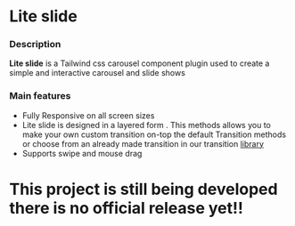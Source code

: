 
 # Lite slide

 ###  Description
**Lite slide** is a Tailwind css carousel component plugin used to create a simple and interactive 
carousel and slide shows
### Main features
* Fully Responsive on all screen sizes
* Lite slide is designed in a layered form . This methods allows you to make your own custom transition on-top the default Transition methods or choose from an already made transition in our transition [library](www.demolibrary.com)
* Supports swipe and mouse drag 
# This project is still being developed there is no official release yet!!
